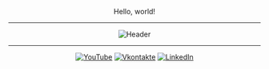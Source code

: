 <div align="center">

Hello, world!

***

![Header](https://sun9-45.userapi.com/impf/KJw4u35CDewOWh2SQRrtjGwMSz7hxBCVMA96-Q/zZjO7DQtzDo.jpg?size=960x384&quality=96&crop=0,44,1363,545&sign=17385570fc20e44ba8665dfc78b59d20&c_uniq_tag=Ig3GB21jEOfhrIUjS0w3Wg9CKXPNTci0vT8Kc2oP1kI&type=helpers&quot)

***

[![YouTube](https://img.shields.io/badge/-YouTube-090909?style=for-the-badge&logo=YouTube&logoColor=FF0000)](https://www.youtube.com/channel/UCy2JxQdX8dT2Tbj4ykUkqFw)
[![Vkontakte](https://img.shields.io/badge/-Vkontakte-090909?style=for-the-badge&logo=Vk&logoColor=0076FE)](https://VK.com/id180544766)
[![LinkedIn](https://img.shields.io/badge/My_Website-2ea44f?style=for-the-badge&logo=Earth&logoColor=white)](https://milesthon.github.io)
